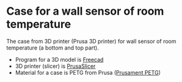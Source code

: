 # Case for a wall sensor of room temperature
The case from 3D printer (Prusa 3D printer) for wall sensor of room temperature (a bottom and top part).

* Program for a 3D model is [Freecad](https://www.freecadweb.org/)
* 3D printer (slicer) is [PrusaSlicer](https://www.prusa3d.cz/prusaslicer/)
* Material for a case is PETG from Prusa ([Prusament PETG](https://shop.prusa3d.com/cs/prusament/1264-prusament-petg-signal-white-1kg.html))
